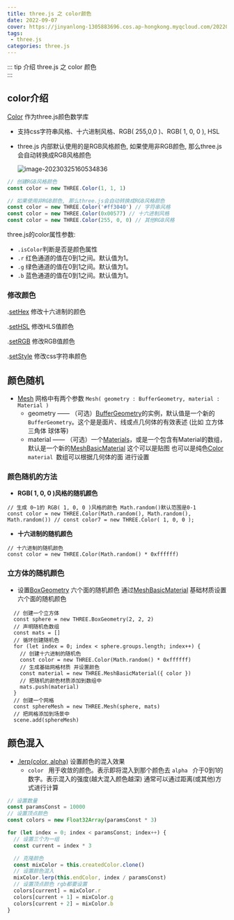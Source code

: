 ```yaml
---
title: three.js 之 color颜色
date: 2022-09-07
cover: https://jinyanlong-1305883696.cos.ap-hongkong.myqcloud.com/202209071641591.jpg
tags:
 - three.js
categories: three.js
---
```


::: tip 介绍
three.js 之 color 颜色<br>
:::

<!-- more -->

## color介绍

[Color](https://threejs.org/docs/index.html?q=color#api/zh/math/Color) 作为three.js颜色数学库

* 支持css字符串风格、十六进制风格、RGB( 255,0,0 )、RGB( 1, 0, 0 ), HSL

* three.js 内部默认使用的是RGB风格颜色, 如果使用非RGB颜色, 那么three.js会自动转换成RGB风格颜色

  ![image-20230325160534836](https://jinyanlong-1305883696.cos.ap-hongkong.myqcloud.com/undefined202303251605871.png)

```js
// 创建RGB风格颜色
const color = new THREE.Color(1, 1, 1)

// 如果使用非RGB颜色, 那么three.js会自动转换成RGB风格颜色
const color = new THREE.Color('#ff3040') // 字符串风格
const color = new THREE.Color(0x00577) // 十六进制风格
const color = new THREE.Color(255, 0, 0) // 其他RGB风格

```

three.js的color属性参数: 
* `.isColor`判断是否是颜色属性
* `.r` 红色通道的值在0到1之间。默认值为1。
* `.g` 绿色通道的值在0到1之间。默认值为1。
* `.b` 蓝色通道的值在0到1之间。默认值为1。

### 修改颜色

.[setHex](https://threejs.org/docs/index.html#api/zh/math/Color.setHex) 修改十六进制的颜色

.[setHSL](https://threejs.org/docs/index.html#api/zh/math/Color.setHSL) 修改HLS值颜色

.[setRGB](https://threejs.org/docs/index.html#api/zh/math/Color.setRGB) 修改RGB值颜色

.[setStyle](https://threejs.org/docs/index.html#api/zh/math/Color.setStyle) 修改css字符串颜色

## 颜色随机

* [Mesh](https://threejs.org/docs/index.html?q=Mesh#api/zh/objects/Mesh) 网格中有两个参数 `Mesh( geometry : BufferGeometry, material : Material )`
  * geometry —— （可选）[BufferGeometry](https://threejs.org/docs/index.html?q=Geo#api/zh/core/BufferGeometry)的实例，默认值是一个新的`BufferGeometry`。这个是是面片、线或点几何体的有效表述 (比如 立方体 三角体 球体等)
  * material —— （可选）一个[Materials](https://threejs.org/docs/index.html?q=Material#api/zh/constants/Materials)，或是一个包含有Material的数组，默认是一个新的[MeshBasicMaterial](https://threejs.org/docs/index.html?q=mesh#api/zh/materials/MeshBasicMaterial) 这个可以是贴图 也可以是纯色[Color](https://threejs.org/docs/index.html?q=Color#api/zh/math/Color) `material `数组可以根据几何体的面 进行设置

### **颜色随机的方法**

*  **RGB( 1, 0, 0 )风格的随机颜色**

```tsx
// 生成 0~1的 RGB( 1, 0, 0 )风格的颜色 Math.random()默认范围是0-1
const color = new THREE.Color(Math.random(), Math.random(), Math.random()) // const color7 = new THREE.Color( 1, 0, 0 );
```

* **十六进制的随机颜色**

```tsx
// 十六进制的随机颜色
const color = new THREE.Color(Math.random() * 0xffffff)
```

### **立方体的随机颜色**

* 设置[BoxGeometry](https://threejs.org/docs/index.html?q=BoxGeometry#api/zh/geometries/BoxGeometry) 六个面的随机颜色 通过[MeshBasicMaterial](https://threejs.org/docs/index.html?q=MeshBasicMaterial#api/zh/materials/MeshBasicMaterial) 基础材质设置六个面的随机颜色

```tsx
  // 创建一个立方体
  const sphere = new THREE.BoxGeometry(2, 2, 2)
  // 声明随机色数组
  const mats = []
  // 循环创建随机色
  for (let index = 0; index < sphere.groups.length; index++) {
    // 创建十六进制的随机色
    const color = new THREE.Color(Math.random() * 0xffffff)
    // 生成基础网格材质 并设置颜色
    const material = new THREE.MeshBasicMaterial({ color })
    // 把随机的颜色材质添加到数组中
    mats.push(material)
  }
  // 创建一个网格
  const sphereMesh = new THREE.Mesh(sphere, mats)
  // 把网格添加到场景中
  scene.add(sphereMesh)
```

## 颜色混入

* [.lerp(color, alpha)](https://threejs.org/docs/index.html?q=color#api/zh/math/Color.lerp) 设置颜色的混入效果 
  * `color ` 用于收敛的颜色。表示即将混入到那个颜色去
    `alpha ` 介于0到1的数字。表示混入的强度(越大混入颜色越深) 通常可以通过距离(或其他)方式进行计算 

```js
// 设置数量
const paramsConst = 10000
// 设置顶点颜色
const colors = new Float32Array(paramsConst * 3)

for (let index = 0; index < paramsConst; index++) {
  // 设置三个为一组
  const current = index * 3

  // 克隆颜色
  const mixColor = this.createdColor.clone()
  // 设置颜色混入
  mixColor.lerp(this.endColor, index / paramsConst)
  // 设置顶点颜色 rgb都要设置
  colors[current] = mixColor.r
  colors[current + 1] = mixColor.g
  colors[current + 2] = mixColor.b
}

```

